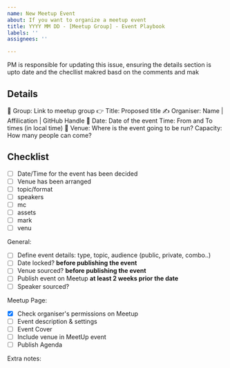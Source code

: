```yaml
---
name: New Meetup Event
about: If you want to organize a meetup event
title: YYYY MM DD - [Meetup Group] - Event Playbook
labels: ''
assignees: ''

---
```


PM is responsible for updating this issue, ensuring the details section is upto date and the checllist makred basd on the comments and mak

## Details

👥 Group: Link to meetup group
👉 Title: Proposed title
✍️ Organiser: Name | Affilication | GitHub Handle
📆 Date: Date of the event
Time: From and To times (in local time)
📍 Venue: Where is the event going to be run?
 Capacity: How many people can come?

  


## Checklist

- [ ] Date/Time for the event has been decided
- [ ] Venue has been arranged
- [ ] topic/format
- [ ] speakers
- [ ] mc
- [ ] assets
- [ ] mark
- [ ] venu

General: 
- [ ] Define event details: type, topic, audience (public, private, combo..)
- [ ] Date locked? **before publishing the event**
- [ ] Venue sourced? **before publishing the event**
- [ ] Publish event on Meetup **at least 2 weeks prior the date**
- [ ] Speaker sourced?

Meetup Page: 
- [x] Check organiser's permissions on Meetup
- [ ] Event description & settings
- [ ] Event Cover
- [ ] Include venue in MeetUp event
- [ ] Publish Agenda

Extra notes:
